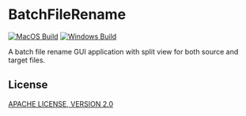 # BatchFileRename

[![MacOS Build](https://github.com/caoccao/BatchFileRename/actions/workflows/macos_build.yml/badge.svg)](https://github.com/caoccao/BatchFileRename/actions/workflows/macos_build.yml) [![Windows Build](https://github.com/caoccao/BatchFileRename/actions/workflows/windows_build.yml/badge.svg)](https://github.com/caoccao/BatchFileRename/actions/workflows/windows_build.yml)

A batch file rename GUI application with split view for both source and target files.

## License

[APACHE LICENSE, VERSION 2.0](LICENSE)
